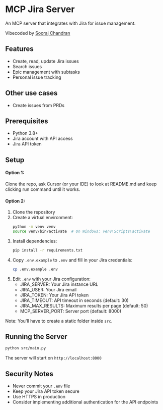 # MCP Jira Server

An MCP server that integrates with Jira for issue management.

Vibecoded by [Sooraj Chandran](https://x.com/soorajchandran_)

## Features

- Create, read, update Jira issues
- Search issues
- Epic management with subtasks
- Personal issue tracking

## Other use cases
- Create issues from PRDs


## Prerequisites

- Python 3.8+
- Jira account with API access
- Jira API token

## Setup

#### Option 1: 
Clone the repo, ask Cursor (or your IDE) to look at README.md and keep clicking run command until it works.

#### Option 2:

1. Clone the repository
2. Create a virtual environment:
   ```bash
   python -m venv venv
   source venv/bin/activate  # On Windows: venv\Scripts\activate
   ```
3. Install dependencies:
   ```bash
   pip install -r requirements.txt
   ```
4. Copy `.env.example` to `.env` and fill in your Jira credentials:
   ```bash
   cp .env.example .env
   ```
5. Edit `.env` with your Jira configuration:
   - JIRA_SERVER: Your Jira instance URL
   - JIRA_USER: Your Jira email
   - JIRA_TOKEN: Your Jira API token
   - JIRA_TIMEOUT: API timeout in seconds (default: 30)
   - JIRA_MAX_RESULTS: Maximum results per page (default: 50)
   - MCP_SERVER_PORT: Server port (default: 8000)


Note:
You'll have to create a static folder inside `src`.

## Running the Server

```bash
python src/main.py
```

The server will start on `http://localhost:8000`


## Security Notes

- Never commit your `.env` file
- Keep your Jira API token secure
- Use HTTPS in production
- Consider implementing additional authentication for the API endpoints

